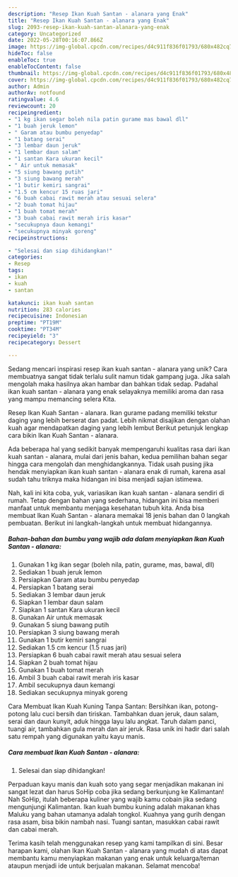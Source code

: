 ```yaml
---
description: "Resep Ikan Kuah Santan - alanara yang Enak"
title: "Resep Ikan Kuah Santan - alanara yang Enak"
slug: 2093-resep-ikan-kuah-santan-alanara-yang-enak
category: Uncategorized
date: 2022-05-28T00:16:07.866Z
image: https://img-global.cpcdn.com/recipes/d4c911f836f01793/680x482cq70/ikan-kuah-santan-alanara-foto-resep-utama.jpg
hideToc: false
enableToc: true
enableTocContent: false
thumbnail: https://img-global.cpcdn.com/recipes/d4c911f836f01793/680x482cq70/ikan-kuah-santan-alanara-foto-resep-utama.jpg
cover: https://img-global.cpcdn.com/recipes/d4c911f836f01793/680x482cq70/ikan-kuah-santan-alanara-foto-resep-utama.jpg
author: Admin
authorAv: notfound
ratingvalue: 4.6
reviewcount: 20
recipeingredient:
- "1 kg ikan segar boleh nila patin gurame mas bawal dll"
- "1 buah jeruk lemon"
- " Garam atau bumbu penyedap"
- "1 batang serai"
- "3 lembar daun jeruk"
- "1 lembar daun salam"
- "1 santan Kara ukuran kecil"
- " Air untuk memasak"
- "5 siung bawang putih"
- "3 siung bawang merah"
- "1 butir kemiri sangrai"
- "1.5 cm kencur 15 ruas jari"
- "6 buah cabai rawit merah atau sesuai selera"
- "2 buah tomat hijau"
- "1 buah tomat merah"
- "3 buah cabai rawit merah iris kasar"
- "secukupnya daun kemangi"
- "secukupnya minyak goreng"
recipeinstructions:

- "Selesai dan siap dihidangkan!"
categories:
- Resep
tags:
- ikan
- kuah
- santan

katakunci: ikan kuah santan 
nutrition: 283 calories
recipecuisine: Indonesian
preptime: "PT19M"
cooktime: "PT34M"
recipeyield: "3"
recipecategory: Dessert

---
```





Sedang mencari inspirasi resep ikan kuah santan - alanara yang unik? Cara membuatnya sangat tidak terlalu sulit namun tidak gampang juga. Jika salah mengolah maka hasilnya akan hambar dan bahkan tidak sedap. Padahal ikan kuah santan - alanara yang enak selayaknya memiliki aroma dan rasa yang mampu memancing selera Kita.





Resep Ikan Kuah Santan - alanara. Ikan gurame padang memiliki tekstur daging yang lebih berserat dan padat. Lebih nikmat disajikan dengan olahan kuah agar mendapatkan daging yang lebih lembut Berikut petunjuk lengkap cara bikin Ikan Kuah Santan - alanara.

Ada beberapa hal yang sedikit banyak mempengaruhi kualitas rasa dari ikan kuah santan - alanara, mulai dari jenis bahan, kedua pemilihan bahan segar hingga cara mengolah dan menghidangkannya. Tidak usah pusing jika hendak menyiapkan ikan kuah santan - alanara enak di rumah, karena asal sudah tahu triknya maka hidangan ini bisa menjadi sajian istimewa.






Nah, kali ini kita coba, yuk, variasikan ikan kuah santan - alanara sendiri di rumah. Tetap dengan bahan yang sederhana, hidangan ini bisa memberi manfaat untuk membantu menjaga kesehatan tubuh kita. Anda bisa membuat Ikan Kuah Santan - alanara memakai 18 jenis bahan dan 0 langkah pembuatan. Berikut ini langkah-langkah untuk membuat hidangannya.

<!--inarticleads1-->

##### Bahan-bahan dan bumbu yang wajib ada dalam menyiapkan Ikan Kuah Santan - alanara:

1. Gunakan 1 kg ikan segar (boleh nila, patin, gurame, mas, bawal, dll)
1. Sediakan 1 buah jeruk lemon
1. Persiapkan  Garam atau bumbu penyedap
1. Persiapkan 1 batang serai
1. Sediakan 3 lembar daun jeruk
1. Siapkan 1 lembar daun salam
1. Siapkan 1 santan Kara ukuran kecil
1. Gunakan  Air untuk memasak
1. Gunakan 5 siung bawang putih
1. Persiapkan 3 siung bawang merah
1. Gunakan 1 butir kemiri sangrai
1. Sediakan 1.5 cm kencur (1.5 ruas jari)
1. Persiapkan 6 buah cabai rawit merah atau sesuai selera
1. Siapkan 2 buah tomat hijau
1. Gunakan 1 buah tomat merah
1. Ambil 3 buah cabai rawit merah iris kasar
1. Ambil secukupnya daun kemangi
1. Sediakan secukupnya minyak goreng


Cara Membuat Ikan Kuah Kuning Tanpa Santan: Bersihkan ikan, potong-potong lalu cuci bersih dan tiriskan. Tambahkan duan jeruk, daun salam, serai dan daun kunyit, aduk hingga layu lalu angkat. Taruh dalam panci, tuangi air, tambahkan gula merah dan air jeruk. Rasa unik ini hadir dari salah satu rempah yang digunakan yaitu kayu manis. 

<!--inarticleads2-->

##### Cara membuat Ikan Kuah Santan - alanara:


1. Selesai dan siap dihidangkan!

Perpaduan kayu manis dan kuah soto yang segar menjadikan makanan ini sangat lezat dan harus SoHip coba jika sedang berkunjung ke Kalimantan! Nah SoHip, itulah beberapa kuliner yang wajib kamu cobain jika sedang mengunjungi Kalimantan. Ikan kuah bumbu kuning adalah makanan khas Maluku yang bahan utamanya adalah tongkol. Kuahnya yang gurih dengan rasa asam, bisa bikin nambah nasi. Tuangi santan, masukkan cabai rawit dan cabai merah. 

Terima kasih telah menggunakan resep yang kami tampilkan di sini. Besar harapan kami, olahan Ikan Kuah Santan - alanara yang mudah di atas dapat membantu kamu menyiapkan makanan yang enak untuk keluarga/teman ataupun menjadi ide untuk berjualan makanan. Selamat mencoba!
